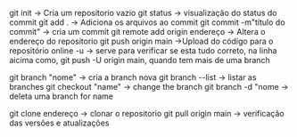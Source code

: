 git init -> Cria um repositorio vazio
git status -> visualização do status do commit
git add . -> Adiciona os arquivos ao commit
git commit -m"título do commit" -> cria um commit
git remote add origin endereço -> Altera o endereço do repositorio
git push origin main ->Upload do código para o repositório online
-u -> serve para verificar se esta tudo correto, na linha aicima como, git push -U origin main, quando tem mais de uma branch

git branch "nome" -> cria a branch nova
git branch --list -> listar as branches
git checkout "name" -> change the branch
git branch -d "nome -> deleta uma branch for name

git clone endereço -> clonar o repositorio
git pull origin main -> verificação das versões e atualizações